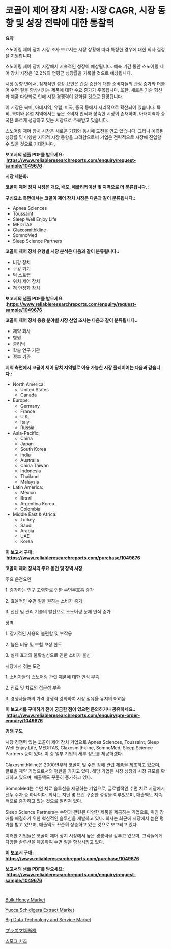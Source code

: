 <p><h1>코골이 제어 장치 시장: 시장 CAGR, 시장 동향 및 성장 전략에 대한 통찰력</h1></p><p><strong>요약</strong></p>
<p><p>스노어링 제어 장치 시장 조사 보고서는 시장 상황에 따라 특정한 경우에 대한 의사 결정을 지원합니다. </p><p>스노어링 제어 장치 시장에서 지속적인 성장이 예상됩니다. 예측 기간 동안 스노어링 제어 장치 시장은 12.2%의 연평균 성장률을 기록할 것으로 예상됩니다. </p><p>시장 동향 면에서, 잠재적인 성장 요인은 건강 증진에 대한 소비자들의 관심 증가와 더불어 수면 질을 향상시키는 제품에 대한 수요 증가가 주목됩니다. 또한, 새로운 기술 혁신과 제품 다양화로 인해 시장 경쟁력이 강화될 것으로 전망됩니다.</p><p>이 시장은 북미, 아태지역, 유럽, 미국, 중국 등에서 지리적으로 확산되어 있습니다. 특히, 북미와 유럽 지역에서는 높은 소비자 인식과 성숙한 시장이 존재하며, 아태지역과 중국은 빠르게 성장하고 있는 시장으로 주목받고 있습니다.</p><p>스노어링 제어 장치 시장은 새로운 기회와 동시에 도전을 안고 있습니다. 그러나 예측된 성장률 및 다양한 지역적 시장 동향을 고려함으로써 기업은 전략적으로 시장에 진입할 수 있을 것으로 기대됩니다.</p></p>
<p><strong>보고서의 샘플 PDF를 받으세요: &nbsp;<a href="https://www.reliableresearchreports.com/enquiry/request-sample/1049676">https://www.reliableresearchreports.com/enquiry/request-sample/1049676</a></strong></p>
<p><strong>시장 세분화:</strong></p>
<p><strong> 코골이 제어 장치 시장은 개요, 배포, 애플리케이션 및 지역으로 더 분류됩니다. :</strong></p>
<p><strong>구성요소 측면에서는 코골이 제어 장치 시장은 다음과 같이 분류됩니다.:</strong></p>
<p><ul><li>Apnea Sciences</li><li>Toussaint</li><li>Sleep Well Enjoy Life</li><li>MEDiTAS</li><li>Glaxosmithkline</li><li>SomnoMed</li><li>Sleep Science Partners</li></ul></p>
<p><strong> 코골이 제어 장치 유형별 시장 분석은 다음과 같이 분류됩니다.:</strong></p>
<p><ul><li>비강 장치</li><li>구강 기기</li><li>턱 스트랩</li><li>위치 제어 장치</li><li>혀 안정화 장치</li></ul></p>
<p><strong>보고서의 샘플 PDF를 받으세요 :<a href="https://www.reliableresearchreports.com/enquiry/request-sample/1049676">https://www.reliableresearchreports.com/enquiry/request-sample/1049676</a></strong></p>
<p><strong> 코골이 제어 장치 응용 분야별 시장 산업 조사는 다음과 같이 분류됩니다.:</strong></p>
<p><ul><li>제약 회사</li><li>병원</li><li>클리닉</li><li>학술 연구 기관</li><li>정부 기관</li></ul></p>
<p><strong>지역 측면에서 코골이 제어 장치 지역별로 이용 가능한 시장 플레이어는 다음과 같습니다.:</strong></p>
<p><ul>
    <li>
        North America:
        <ul>
            <li>United States</li>
            <li>Canada</li>
        </ul>
    </li>
    <li>
        Europe:
        <ul>
            <li>Germany</li>
            <li>France</li>
            <li>U.K.</li>
            <li>Italy</li>
            <li>Russia</li>
        </ul>
    </li>
    <li>
        Asia-Pacific:
        <ul>
            <li>China</li>
            <li>Japan</li>
            <li>South Korea</li>
            <li>India</li>
            <li>Australia</li>
            <li>China Taiwan</li>
            <li>Indonesia</li>
            <li>Thailand</li>
            <li>Malaysia</li>
        </ul>
    </li>
    <li>
        Latin America:
        <ul>
            <li>Mexico</li>
            <li>Brazil</li>
            <li>Argentina Korea</li>
            <li>Colombia</li>
        </ul>
    </li>
    <li>
        Middle East & Africa:
        <ul>
            <li>Turkey</li>
            <li>Saudi</li>
            <li>Arabia</li>
            <li>UAE</li>
            <li>Korea</li>
        </ul>
    </li>
    </ul></p>
<p><strong>이 보고서 구매: &nbsp;<a href="https://www.reliableresearchreports.com/purchase/1049676">https://www.reliableresearchreports.com/purchase/1049676</a></strong></p>
<p><strong>코골이 제어 장치의 주요 동인 및 장벽 시장</strong></p>
<p><p>주요 운전요인</p><p>1. 증가하는 인구 고령화로 인한 수면무호흡 증가</p><p>2. 효율적인 수면 질을 원하는 소비자 증가</p><p>3. 진단 및 관리 기술의 발전으로 스노어링 문제 인식 증가</p><p>장벽</p><p>1. 장기적인 사용의 불편함 및 부작용</p><p>2. 높은 비용 및 보험 보상 한도</p><p>3. 실제 효과의 불확실성으로 인한 소비자 불신</p><p>시장에서 겪는 도전</p><p>1. 소비자들의 스노어링 관련 제품에 대한 인식 부족</p><p>2. 진료 및 치료의 접근성 부족</p><p>3. 경쟁사들과의 가격 경쟁력 강화하여 시장 점유율 유지의 어려움</p></p>
<p><strong>이 보고서를 구매하기 전에 궁금한 점이 있으면 문의하거나 공유하세요.: &nbsp;<a href="https://www.reliableresearchreports.com/enquiry/pre-order-enquiry/1049676">https://www.reliableresearchreports.com/enquiry/pre-order-enquiry/1049676</a></strong></p>
<p><strong>경쟁 구도</strong></p>
<p><p>시장 경쟁력 있는 코골이 제어 장치 기업으로 Apnea Sciences, Toussaint, Sleep Well Enjoy Life, MEDiTAS, Glaxosmithkline, SomnoMed, Sleep Science Partners 등이 있다. 이 중 일부 기업의 세부 정보를 제공하겠다.</p><p>Glaxosmithkline은 2000년부터 코골이 및 수면 장애 관련 제품을 제조하고 있으며, 글로벌 제약 기업으로서의 평판을 가지고 있다. 해당 기업은 시장 성장과 시장 규모를 확대하고 있으며, 매출액도 꾸준히 증가하고 있다.</p><p>SomnoMed는 수면 치료 솔루션을 제공하는 기업으로, 글로벌적인 수면 치료 시장에서 선두 주자 중 하나이다. 회사는 지난 몇 년간 꾸준한 성장을 이루었으며, 매출액도 지속적으로 증가하고 있는 것으로 알려져 있다.</p><p>Sleep Science Partners는 수면과 관련된 다양한 제품을 제공하는 기업으로, 취침 장애를 해결하기 위한 혁신적인 솔루션을 개발하고 있다. 회사는 최근에 시장에서 높은 평가를 받고 있으며, 매출액도 꾸준히 상승하고 있는 것으로 보고되고 있다.</p><p>이러한 기업들은 코골이 제어 장치 시장에서 높은 경쟁력을 갖추고 있으며, 고객들에게 다양한 솔루션을 제공하여 수면 질을 향상시키고 있다.</p></p>
<p><strong>이 보고서 구매: &nbsp; <a href="https://www.reliableresearchreports.com/purchase/1049676">https://www.reliableresearchreports.com/purchase/1049676</a></strong></p>
<p><strong>보고서의 샘플 PDF를 받으세요: &nbsp;<a href="https://www.reliableresearchreports.com/enquiry/request-sample/1049676">https://www.reliableresearchreports.com/enquiry/request-sample/1049676</a></strong><strong></strong></p>
<p>&nbsp;</p>
<p><p><a href="https://view.publitas.com/reportprime-1/bulk-honey-market-size-2024-2031-global-industrial-analysis-key-geographical-regions-market-share-top-key-players-product-types-and-forecast-research-report/">Bulk Honey Market</a></p><p><a href="https://github.com/rahu1506/Market-Research-Report-List-3/blob/main/yucca-schidigera-extract-market.md">Yucca Schidigera Extract Market</a></p><p><a href="https://issuu.com/reportprime-2/docs/big-data-technology-and-service-market-size-2030.p">Big Data Technology and Service Market</a></p><p><a href="https://github.com/nxboeu02965442/Market-Research-Report-List-1/blob/main/4512497192788.md">プラズマ切断機</a></p><p><a href="https://github.com/mpodehpw07370073/Market-Research-Report-List-1/blob/main/7823849192513.md">스모크 치즈</a></p></p>